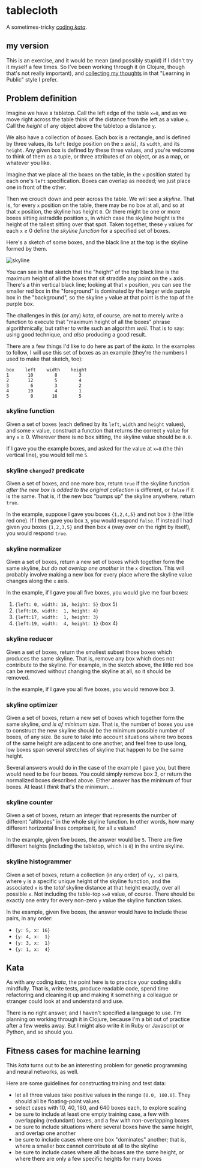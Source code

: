# tablecloth

A sometimes-tricky [coding *kata*](https://en.wikipedia.org/wiki/Kata_(programming)).

## my version

This is an exercise, and it would be mean (and possibly stupid) if I didn't try it myself a few times. So I've been working through it (in Clojure, though that's not really important), and [collecting my thoughts](http://vaguery.github.io/tablecloth/my-path.html) in that "Learning in Public" style I prefer.

## Problem definition

Imagine we have a tabletop. Call the left edge of the table `x=0`, and as we move right across the table think of the distance from the left as a value `x`. Call the _height_ of any object above the tabletop a distance `y`.

We also have a collection of _boxes_. Each box is a rectangle, and is defined by three values, its `left` (edge position on the `x` axis), its `width`, and its `height`. Any given box is defined by these three values, and you're welcome to think of them as a tuple, or three attributes of an object, or as a map, or whatever you like.

Imagine that we place all the boxes on the table, in the `x` position stated by each one's `left` specification. Boxes can overlap as needed; we just place one in front of the other.

Then we crouch down and peer across the table. We will see a _skyline_. That is, for every `x` position on the table, there may be no box at all, and so at that `x` position, the skyline has height `0`. Or there might be one or more boxes sitting astraddle position `x`, in which case the skyline height is the height of the tallest sitting over that spot. Taken together, these `y` values for each `x` ≥ 0 define the _skyline function_ for a specified set of boxes.

Here's a sketch of some boxes, and the black line at the top is the skyline formed by them.

![skyline](http://vaguery.github.io/tablecloth/img/tablecloth.png)

You can see in that sketch that the "height" of the top black line is the maximum height of all the boxes that sit straddle any point on the `x` axis. There's a thin vertical black line; looking at that `x` position, you can see the smaller red box in the "foreground" is dominated by the larger wide purple box in the "background", so the skyline `y` value at that point is the top of the purple box.

The challenges in this (or any) _kata_, of course, are not to merely write a function to execute that "maximum height of all the boxes" phrase algorithmically, but rather to write such an algorithm _well_. That is to say: using good technique, and _also_ producing a good result.

There are a few things I'd like to do here as part of the _kata_. In the examples to follow, I will use this set of boxes as an example (they're the numbers I used to make that sketch, too):

~~~ text
box    left    width    height
1       10        8        3
2       12        5        4
3        6        3        2
4       19        4        1
5        0       16        5
~~~

### skyline function

Given a set of boxes (each defined by its `left`, `width` and `height` values), and some `x` value, construct a function that returns the correct `y` value for any `x` ≥ 0. Wherever there is no box sitting, the skyline value should be `0.0`.

If I gave you the example boxes, and asked for the value at `x=8` (the thin vertical line), you would tell me `5`.

### skyline `changed?` predicate

Given a set of boxes, and one more box, return `true` if the skyline function _after the new box is added to the original collection_ is different, or `false` if it is the same. That is, if the new box "bumps up" the skyline anywhere, return `true`.

In the example, suppose I gave you boxes `{1,2,4,5}` and not box `3` (the little red one). If I then gave you box `3`, you would respond `false`. If instead I had given you boxes `{1,2,3,5}` and then box `4` (way over on the right by itself), you would respond `true`.

### skyline normalizer

Given a set of boxes, return a new set of boxes which together form the same skyline, _but do not overlap one another_ in the `x` direction. This will probably involve making a new box for every place where the skyline value changes along the `x` axis.

In the example, if I gave you all five boxes, you would give me four boxes:

1. `{left: 0, width: 16, height: 5}` (box 5)
2. `{left:16, width:  1, height: 4}`
3. `{left:17, width:  1, height: 3}`
4. `{left:19, width:  4, height: 1}` (box 4)

### skyline reducer

Given a set of boxes, return the smallest subset those boxes which produces the same skyline. That is, remove any box which does not contribute to the skyline. For example, in the sketch above, the little red box can be removed without changing the skyline at all, so it should be removed.

In the example, if I gave you all five boxes, you would remove box 3.

### skyline optimizer

Given a set of boxes, return a new set of boxes which together form the same skyline, _and is of minimum size_. That is, the number of boxes you use to construct the new skyline should be the minimum possible number of boxes, of any size. Be sure to take into account situations where two boxes of the same height are adjacent to one another, and feel free to use long, low boxes span several stretches of skyline that happen to be the same height.

Several answers would do in the case of the example I gave you, but there would need to be four boxes. You could simply remove box 3, or return the normalized boxes described above. Either answer has the minimum of four boxes. At least I _think_ that's the minimum....

### skyline counter

Given a set of boxes, return an integer that represents the number of different "altitudes" in the whole skyline function. In other words, how many different horizontal lines comprise it, for all `x` values?

In the example, given five boxes, the answer would be `5`. There are five different heights (including the tabletop, which is `0`) in the entire skyline.

### skyline histogrammer

Given a set of boxes, return a collection (in any order) of `(y, x)` pairs, where `y` is a specific unique height of the skyline function, and the associated `x` is the _total_ skyline distance at that height exactly, over all possible `x`. Not including the table-top `x=0` value, of course. There should be exactly one entry for every non-zero `y` value the skyline function takes.

In the example, given five boxes, the answer would have to include these pairs, in any order:

- `{y: 5, x: 16}`
- `{y: 4, x:  1}`
- `{y: 3, x:  1}`
- `{y: 1, x:  4}`

## Kata

As with any coding _kata_, the point here is to practice your coding skills mindfully. That is, write tests, produce readable code, spend time refactoring and cleaning it up and making it something a colleague or stranger could look at and understand and use.

There is no right answer, and I haven't specified a language to use. I'm planning on working through it in Clojure, because I'm a bit out of practice after a few weeks away. But I might also write it in Ruby or Javascript or Python, and so should you.

## Fitness cases for machine learning

This _kata_ turns out to be an interesting problem for genetic programming and neural networks, as well.

Here are some guidelines for constructing training and test data:

- let all three values take positive values in the range `[0.0, 100.0]`. They should all be floating-point values.
- select cases with 10, 40, 160, and 640 boxes each, to explore scaling
- be sure to include at least one empty training case, a few with overlapping (redundant) boxes, and a few with non-overlapping boxes
- be sure to include situations where several boxes have the same height, and overlap one another
- be sure to include cases where one box "dominates" another; that is, where a smaller box cannot contribute at all to the skyline
- be sure to include cases where all the boxes are the same height, or where there are only a few specific heights for many boxes
